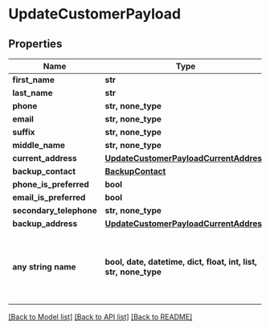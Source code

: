 # UpdateCustomerPayload


## Properties
Name | Type | Description | Notes
------------ | ------------- | ------------- | -------------
**first_name** | **str** |  | [optional] 
**last_name** | **str** |  | [optional] 
**phone** | **str, none_type** |  | [optional] 
**email** | **str, none_type** |  | [optional] 
**suffix** | **str, none_type** |  | [optional] 
**middle_name** | **str, none_type** |  | [optional] 
**current_address** | [**UpdateCustomerPayloadCurrentAddress**](UpdateCustomerPayloadCurrentAddress.md) |  | [optional] 
**backup_contact** | [**BackupContact**](BackupContact.md) |  | [optional] 
**phone_is_preferred** | **bool** |  | [optional] 
**email_is_preferred** | **bool** |  | [optional] 
**secondary_telephone** | **str, none_type** |  | [optional] 
**backup_address** | [**UpdateCustomerPayloadCurrentAddress**](UpdateCustomerPayloadCurrentAddress.md) |  | [optional] 
**any string name** | **bool, date, datetime, dict, float, int, list, str, none_type** | any string name can be used but the value must be the correct type | [optional]

[[Back to Model list]](../README.md#documentation-for-models) [[Back to API list]](../README.md#documentation-for-api-endpoints) [[Back to README]](../README.md)


